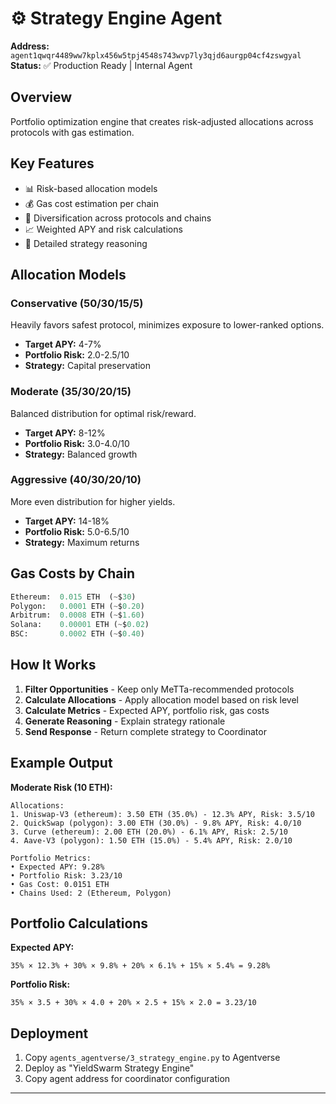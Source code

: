 # ⚙️ Strategy Engine Agent

**Address:** `agent1qwqr4489ww7kplx456w5tpj4548s743wvp7ly3qjd6aurgp04cf4zswgyal`
**Status:** ✅ Production Ready | Internal Agent

## Overview

Portfolio optimization engine that creates risk-adjusted allocations across protocols with gas estimation.

## Key Features

- 📊 Risk-based allocation models
- 💰 Gas cost estimation per chain
- 🎯 Diversification across protocols and chains
- 📈 Weighted APY and risk calculations
- 📝 Detailed strategy reasoning

## Allocation Models

### Conservative (50/30/15/5)
Heavily favors safest protocol, minimizes exposure to lower-ranked options.
- **Target APY:** 4-7%
- **Portfolio Risk:** 2.0-2.5/10
- **Strategy:** Capital preservation

### Moderate (35/30/20/15)
Balanced distribution for optimal risk/reward.
- **Target APY:** 8-12%
- **Portfolio Risk:** 3.0-4.0/10
- **Strategy:** Balanced growth

### Aggressive (40/30/20/10)
More even distribution for higher yields.
- **Target APY:** 14-18%
- **Portfolio Risk:** 5.0-6.5/10
- **Strategy:** Maximum returns

## Gas Costs by Chain

```python
Ethereum:  0.015 ETH  (~$30)
Polygon:   0.0001 ETH (~$0.20)
Arbitrum:  0.0008 ETH (~$1.60)
Solana:    0.00001 ETH (~$0.02)
BSC:       0.0002 ETH (~$0.40)
```

## How It Works

1. **Filter Opportunities** - Keep only MeTTa-recommended protocols
2. **Calculate Allocations** - Apply allocation model based on risk level
3. **Calculate Metrics** - Expected APY, portfolio risk, gas costs
4. **Generate Reasoning** - Explain strategy rationale
5. **Send Response** - Return complete strategy to Coordinator

## Example Output

**Moderate Risk (10 ETH):**
```
Allocations:
1. Uniswap-V3 (ethereum): 3.50 ETH (35.0%) - 12.3% APY, Risk: 3.5/10
2. QuickSwap (polygon): 3.00 ETH (30.0%) - 9.8% APY, Risk: 4.0/10
3. Curve (ethereum): 2.00 ETH (20.0%) - 6.1% APY, Risk: 2.5/10
4. Aave-V3 (polygon): 1.50 ETH (15.0%) - 5.4% APY, Risk: 2.0/10

Portfolio Metrics:
• Expected APY: 9.28%
• Portfolio Risk: 3.23/10
• Gas Cost: 0.0151 ETH
• Chains Used: 2 (Ethereum, Polygon)
```

## Portfolio Calculations

**Expected APY:**
```
35% × 12.3% + 30% × 9.8% + 20% × 6.1% + 15% × 5.4% = 9.28%
```

**Portfolio Risk:**
```
35% × 3.5 + 30% × 4.0 + 20% × 2.5 + 15% × 2.0 = 3.23/10
```

## Deployment

1. Copy `agents_agentverse/3_strategy_engine.py` to Agentverse
2. Deploy as "YieldSwarm Strategy Engine"
3. Copy agent address for coordinator configuration

---



